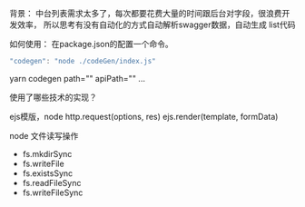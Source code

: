 背景： 中台列表需求太多了，每次都要花费大量的时间跟后台对字段，很浪费开发效率， 所以思考有没有自动化的方式自动解析swagger数据，自动生成 list代码

如何使用：
在package.json的配置一个命令。 
```js
"codegen": "node ./codeGen/index.js"
```
yarn codegen path=""  apiPath=""  ...

使用了哪些技术的实现？

ejs模版，node 
http.request(options, res)
ejs.render(template, formData)

node 文件读写操作
- fs.mkdirSync
- fs.writeFile
- fs.existsSync
- fs.readFileSync
- fs.writeFileSync


